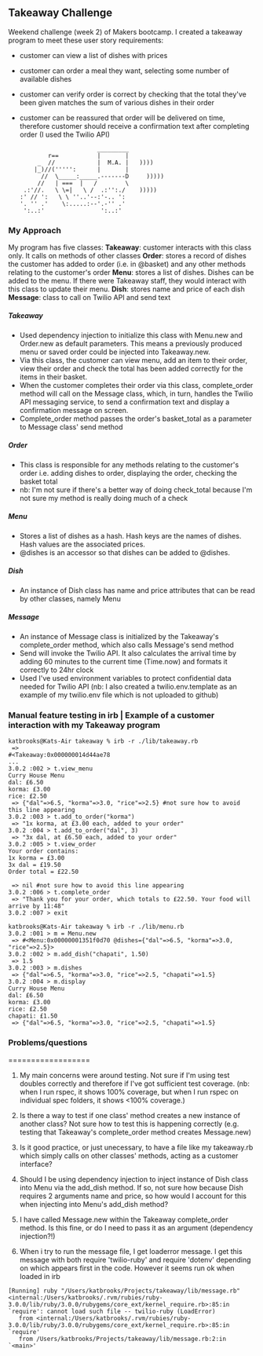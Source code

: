 ## Takeaway Challenge

Weekend challenge (week 2) of Makers bootcamp. 
I created a takeaway program to meet these user story requirements: 
- customer can view a list of dishes with prices
- customer can order a meal they want, selecting some number of available dishes
- customer can verify order is correct by checking that the total they've been given matches the sum of various dishes in their order
- customer can be reassured that order will be delivered on time, therefore customer should receive a confirmation text after completing order (I used the Twilio API)

                            _________
              r==           |       |
           _  //            |  M.A. |   ))))
          |_)//(''''':      |       |
            //  \_____:_____.-------D     )))))
           //   | ===  |   /        \
       .:'//.   \ \=|   \ /  .:'':./    )))))
      :' // ':   \ \ ''..'--:'-.. ':
      '. '' .'    \:.....:--'.-'' .'
       ':..:'                ':..:'


### My Approach
My program has five classes: 
**Takeaway**: customer interacts with this class only. It calls on methods of other classes
**Order**: stores a record of dishes the customer has added to order (i.e. in @basket) and any other methods relating to the customer's order
**Menu**: stores a list of dishes. Dishes can be added to the menu. If there were Takeaway staff, they would interact with this class to update their menu.
**Dish**: stores name and price of each dish
**Message**: class to call on Twilio API and send text 

##### Takeaway
* Used dependency injection to initialize this class with Menu.new and Order.new as default parameters. This means a previously produced menu or saved order could be injected into Takeaway.new.
* Via this class, the customer can view menu, add an item to their order, view their order and check the total has been added correctly for the items in their basket.
* When the customer completes their order via this class, complete_order method will call on the Message class, which, in turn,  handles the Twilio API messaging service, to send a confirmation text and display a confirmation message on screen.
* Complete_order method passes the order's basket_total as a parameter to Message class' send method

##### Order
* This class is responsible for any methods relating to the customer's order i.e. adding dishes to order, displaying the order, checking the basket total
* nb: I'm not sure if there's a better way of doing check_total because I'm not sure my method is really doing much of a check

##### Menu
* Stores a list of dishes as a hash. Hash keys are the names of dishes. Hash values are the associated prices.
* @dishes is an accessor so that dishes can be added to @dishes. 

##### Dish
* An instance of Dish class has name and price attributes that can be read by other classes, namely Menu

##### Message
* An instance of Message class is initialized by the Takeaway's complete_order method, which also calls Message's send method
* Send will invoke the Twilio API. It also calculates the arrival time by adding 60 minutes to the current time (Time.now) and formats it correctly to 24hr clock
* Used I've used environment variables to protect confidential data needed for Twilio API (nb: I also created a twilio.env.template as an example of my twilio.env file which is not uploaded to github)

### Manual feature testing in irb | Example of a customer interaction with my Takeaway program 
```
katbrooks@Kats-Air takeaway % irb -r ./lib/takeaway.rb
 => 
#<Takeaway:0x000000014d44ae78
... 
3.0.2 :002 > t.view_menu
Curry House Menu
dal: £6.50
korma: £3.00
rice: £2.50
 => {"dal"=>6.5, "korma"=>3.0, "rice"=>2.5} #not sure how to avoid this line appearing
3.0.2 :003 > t.add_to_order("korma")
 => "1x korma, at £3.00 each, added to your order" 
3.0.2 :004 > t.add_to_order("dal", 3)
 => "3x dal, at £6.50 each, added to your order" 
3.0.2 :005 > t.view_order
Your order contains:
1x korma = £3.00
3x dal = £19.50
Order total = £22.50

 => nil #not sure how to avoid this line appearing
3.0.2 :006 > t.complete_order
 => "Thank you for your order, which totals to £22.50. Your food will arrive by 11:48" 
3.0.2 :007 > exit

katbrooks@Kats-Air takeaway % irb -r ./lib/menu.rb
3.0.2 :001 > m = Menu.new
 => #<Menu:0x00000001351f0d70 @dishes={"dal"=>6.5, "korma"=>3.0, "rice"=>2.5}> 
3.0.2 :002 > m.add_dish("chapati", 1.50)
 => 1.5 
3.0.2 :003 > m.dishes
 => {"dal"=>6.5, "korma"=>3.0, "rice"=>2.5, "chapati"=>1.5} 
3.0.2 :004 > m.display
Curry House Menu
dal: £6.50
korma: £3.00
rice: £2.50
chapati: £1.50
 => {"dal"=>6.5, "korma"=>3.0, "rice"=>2.5, "chapati"=>1.5} 
 ``` 

### Problems/questions
==================
1) My main concerns were around testing. Not sure if I'm using test doubles correctly and therefore if I've got sufficient test coverage. (nb: when I run rspec, it shows 100% coverage, but when I run rspec on individual spec folders, it shows <100% coverage.)

2) Is there a way to test if one class' method creates a new instance of another class? Not sure how to test this is happening correctly (e.g. testing that Takeaway's complete_order method creates Message.new)

2) Is it good practice, or just unecessary, to have a file like my takeaway.rb which simply calls on other classes' methods, acting as a customer interface?

2) Should I be using dependency injection to inject instance of Dish class into Menu via the add_dish method. If so, not sure how because Dish requires 2 arguments name and price, so how would I account for this when injecting into Menu's add_dish method? 

3) I have called Message.new within the Takeaway complete_order method. Is this fine, or do I need to pass it as an argument (dependency injection?!)

2) When i try to run the message file, I get loaderror message. I get this message with both require 'twilio-ruby' and require 'dotenv' depending on which appears first in the code. However it seems run ok when loaded in irb

 ``` 
 [Running] ruby "/Users/katbrooks/Projects/takeaway/lib/message.rb"
<internal:/Users/katbrooks/.rvm/rubies/ruby-3.0.0/lib/ruby/3.0.0/rubygems/core_ext/kernel_require.rb>:85:in `require': cannot load such file -- twilio-ruby (LoadError)
	from <internal:/Users/katbrooks/.rvm/rubies/ruby-3.0.0/lib/ruby/3.0.0/rubygems/core_ext/kernel_require.rb>:85:in `require'
	from /Users/katbrooks/Projects/takeaway/lib/message.rb:2:in `<main>'
 ```

